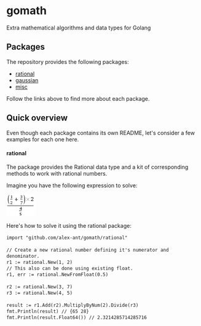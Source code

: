 # gomath
Extra mathematical algorithms and data types for Golang

## Packages
The repository provides the following packages:
* [rational](https://github.com/alex-ant/gomath/tree/master/rational)
* [gaussian](https://github.com/alex-ant/gomath/tree/master/gaussian-elimination)
* [misc](https://github.com/alex-ant/gomath/tree/master/misc)

Follow the links above to find more about each package.

## Quick overview
Even though each package contains its own README, let's consider a few examples for each one here.

#### rational
The package provides the Rational data type and a kit of corresponding methods to work with rational numbers.

Imagine you have the following expression to solve:

![example 1](https://raw.githubusercontent.com/alex-ant/gomath/master/example1.gif)

Here's how to solve it using the rational package:
```
import "github.com/alex-ant/gomath/rational"

// Create a new rational number defining it's numerator and denominator.
r1 := rational.New(1, 2)
// This also can be done using existing float.
r1, err := rational.NewFromFloat(0.5)

r2 := rational.New(3, 7)
r3 := rational.New(4, 5)

result := r1.Add(r2).MultiplyByNum(2).Divide(r3)
fmt.Println(result) // {65 28}
fmt.Println(result.Float64()) // 2.3214285714285716
```
